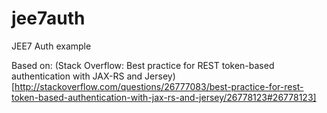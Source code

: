 # jee7auth

JEE7 Auth example

Based on: (Stack Overflow: Best practice for REST token-based authentication with JAX-RS and Jersey)[http://stackoverflow.com/questions/26777083/best-practice-for-rest-token-based-authentication-with-jax-rs-and-jersey/26778123#26778123]
